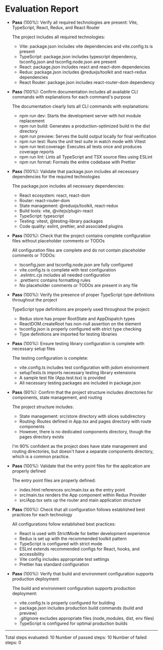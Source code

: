 # Evaluation Report

- **Pass** (100%): Verify all required technologies are present: Vite, TypeScript, React, Redux, and React Router
  
  The project includes all required technologies:
  - Vite: package.json includes vite dependencies and vite.config.ts is present
  - TypeScript: package.json includes typescript dependency, tsconfig.json and tsconfig.node.json are present
  - React: package.json includes react and react-dom dependencies
  - Redux: package.json includes @reduxjs/toolkit and react-redux dependencies
  - React Router: package.json includes react-router-dom dependency

- **Pass** (100%): Confirm documentation includes all available CLI commands with explanations for each command's purpose
  
  The documentation clearly lists all CLI commands with explanations:
  - npm run dev: Starts the development server with hot module replacement
  - npm run build: Generates a production-optimized build in the dist directory
  - npm run preview: Serves the build output locally for final verification
  - npm run test: Runs the unit test suite in watch mode with Vitest
  - npm run test:coverage: Executes all tests once and produces coverage reports
  - npm run lint: Lints all TypeScript and TSX source files using ESLint
  - npm run format: Formats the entire codebase with Prettier

- **Pass** (100%): Validate that package.json includes all necessary dependencies for the required technologies
  
  The package.json includes all necessary dependencies:
  - React ecosystem: react, react-dom
  - Router: react-router-dom
  - State management: @reduxjs/toolkit, react-redux
  - Build tools: vite, @vitejs/plugin-react
  - TypeScript: typescript
  - Testing: vitest, @testing-library packages
  - Code quality: eslint, prettier, and associated plugins

- **Pass** (100%): Check that the project contains complete configuration files without placeholder comments or TODOs
  
  All configuration files are complete and do not contain placeholder comments or TODOs:
  - tsconfig.json and tsconfig.node.json are fully configured
  - vite.config.ts is complete with test configuration
  - .eslintrc.cjs includes all needed configuration
  - .prettierrc contains formatting rules
  - No placeholder comments or TODOs are present in any file

- **Pass** (100%): Verify the presence of proper TypeScript type definitions throughout the project
  
  TypeScript type definitions are properly used throughout the project:
  - Redux store has proper RootState and AppDispatch types
  - ReactDOM.createRoot has non-null assertion on the element
  - tsconfig.json is properly configured with strict type checking
  - Type definitions are imported for testing libraries

- **Pass** (100%): Ensure testing library configuration is complete with necessary setup files
  
  The testing configuration is complete:
  - vite.config.ts includes test configuration with jsdom environment
  - setupTests.ts imports necessary testing library extensions
  - A sample test file (App.test.tsx) is provided
  - All necessary testing packages are included in package.json

- **Pass** (90%): Confirm that the project structure includes directories for components, state management, and routing
  
  The project structure includes:
  - State management: src/store directory with slices subdirectory
  - Routing: Routes defined in App.tsx and pages directory with route components
  - However, there is no dedicated components directory, though the pages directory exists

  I'm 90% confident as the project does have state management and routing directories, but doesn't have a separate components directory, which is a common practice.

- **Pass** (100%): Validate that the entry point files for the application are properly defined
  
  The entry point files are properly defined:
  - index.html references src/main.tsx as the entry point
  - src/main.tsx renders the App component within Redux Provider
  - src/App.tsx sets up the router and main application structure

- **Pass** (100%): Check that all configuration follows established best practices for each technology
  
  All configurations follow established best practices:
  - React is used with StrictMode for better development experience
  - Redux is set up with the recommended toolkit pattern
  - TypeScript is configured with strict mode
  - ESLint extends recommended configs for React, hooks, and accessibility
  - Vite config includes appropriate test settings
  - Prettier has standard configuration

- **Pass** (100%): Verify that build and environment configuration supports production deployment
  
  The build and environment configuration supports production deployment:
  - vite.config.ts is properly configured for building
  - package.json includes production build commands (build and preview)
  - .gitignore excludes appropriate files (node_modules, dist, env files)
  - TypeScript is configured for optimal production builds

---

Total steps evaluated: 10
Number of passed steps: 10
Number of failed steps: 0